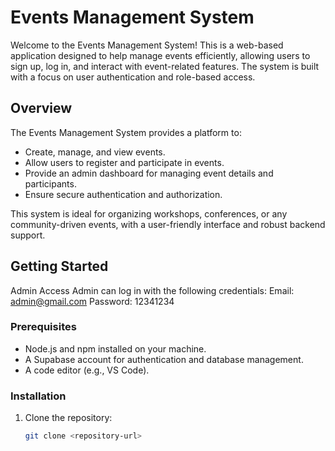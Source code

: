 # Events Management System

Welcome to the Events Management System! This is a web-based application designed to help manage events efficiently, allowing users to sign up, log in, and interact with event-related features. The system is built with a focus on user authentication and role-based access.

## Overview

The Events Management System provides a platform to:
- Create, manage, and view events.
- Allow users to register and participate in events.
- Provide an admin dashboard for managing event details and participants.
- Ensure secure authentication and authorization.

This system is ideal for organizing workshops, conferences, or any community-driven events, with a user-friendly interface and robust backend support.

## Getting Started

Admin Access
Admin can log in with the following credentials:
Email: admin@gmail.com
Password: 12341234

### Prerequisites
- Node.js and npm installed on your machine.
- A Supabase account for authentication and database management.
- A code editor (e.g., VS Code).

### Installation
1. Clone the repository:
   ```bash
   git clone <repository-url>